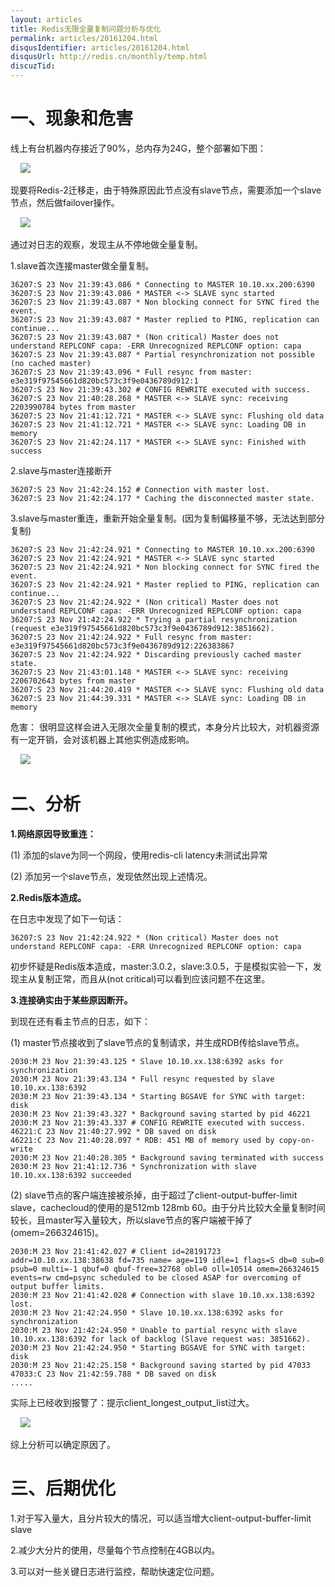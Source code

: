 ```yaml
---
layout: articles
title: Redis无限全量复制问题分析与优化
permalink: articles/20161204.html
disqusIdentifier: articles/20161204.html
disqusUrl: http://redis.cn/monthly/temp.html
discuzTid: 
---
```



# 一、现象和危害

线上有台机器内存接近了90%，总内存为24G，整个部署如下图：

    ![](http://i3.itc.cn/20161124/3084_942324f9_f1fe_07d1_9604_bb279ba0c095_1.jpg)

现要将Redis-2迁移走，由于特殊原因此节点没有slave节点，需要添加一个slave节点，然后做failover操作。

    ![](http://i3.itc.cn/20161124/3084_60720f13_6f4e_61a5_44bb_02101ea3019a_1.jpg)

通过对日志的观察，发现主从不停地做全量复制。

1.slave首次连接master做全量复制。

```
36207:S 23 Nov 21:39:43.086 * Connecting to MASTER 10.10.xx.200:6390
36207:S 23 Nov 21:39:43.086 * MASTER <-> SLAVE sync started
36207:S 23 Nov 21:39:43.087 * Non blocking connect for SYNC fired the event.
36207:S 23 Nov 21:39:43.087 * Master replied to PING, replication can continue...
36207:S 23 Nov 21:39:43.087 * (Non critical) Master does not understand REPLCONF capa: -ERR Unrecognized REPLCONF option: capa
36207:S 23 Nov 21:39:43.087 * Partial resynchronization not possible (no cached master)
36207:S 23 Nov 21:39:43.096 * Full resync from master: e3e319f97545661d820bc573c3f9e0436789d912:1
36207:S 23 Nov 21:39:43.302 # CONFIG REWRITE executed with success.
36207:S 23 Nov 21:40:28.268 * MASTER <-> SLAVE sync: receiving 2203990784 bytes from master
36207:S 23 Nov 21:41:12.721 * MASTER <-> SLAVE sync: Flushing old data
36207:S 23 Nov 21:41:12.721 * MASTER <-> SLAVE sync: Loading DB in memory
36207:S 23 Nov 21:42:24.117 * MASTER <-> SLAVE sync: Finished with success
```

2.slave与master连接断开

```
36207:S 23 Nov 21:42:24.152 # Connection with master lost.
36207:S 23 Nov 21:42:24.177 * Caching the disconnected master state.
```

3.slave与master重连，重新开始全量复制。(因为复制偏移量不够，无法达到部分复制)

```
36207:S 23 Nov 21:42:24.921 * Connecting to MASTER 10.10.xx.200:6390
36207:S 23 Nov 21:42:24.921 * MASTER <-> SLAVE sync started
36207:S 23 Nov 21:42:24.921 * Non blocking connect for SYNC fired the event.
36207:S 23 Nov 21:42:24.921 * Master replied to PING, replication can continue...
36207:S 23 Nov 21:42:24.922 * (Non critical) Master does not understand REPLCONF capa: -ERR Unrecognized REPLCONF option: capa
36207:S 23 Nov 21:42:24.922 * Trying a partial resynchronization (request e3e319f97545661d820bc573c3f9e0436789d912:3851662).
36207:S 23 Nov 21:42:24.922 * Full resync from master: e3e319f97545661d820bc573c3f9e0436789d912:226383867
36207:S 23 Nov 21:42:24.922 * Discarding previously cached master state.
36207:S 23 Nov 21:43:01.148 * MASTER <-> SLAVE sync: receiving 2206702643 bytes from master
36207:S 23 Nov 21:44:20.419 * MASTER <-> SLAVE sync: Flushing old data
36207:S 23 Nov 21:44:39.331 * MASTER <-> SLAVE sync: Loading DB in memory
```

危害： 很明显这样会进入无限次全量复制的模式，本身分片比较大，对机器资源有一定开销，会对该机器上其他实例造成影响。

    ![](http://i0.itc.cn/20161124/3084_6a4131ac_5d59_5895_1b8e_ce2a546dbeaa_1.jpg)

# 二、分析

**1.网络原因导致重连：**

(1) 添加的slave为同一个网段，使用redis-cli latency未测试出异常

(2) 添加另一个slave节点，发现依然出现上述情况。

**2.Redis版本造成。**

在日志中发现了如下一句话：

```
36207:S 23 Nov 21:42:24.922 * (Non critical) Master does not understand REPLCONF capa: -ERR Unrecognized REPLCONF option: capa
```

初步怀疑是Redis版本造成，master:3.0.2，slave:3.0.5，于是模拟实验一下，发现主从复制正常，而且从(not critical)可以看到应该问题不在这里。

**3.连接确实由于某些原因断开。**

到现在还有看主节点的日志，如下：

(1) master节点接收到了slave节点的复制请求，并生成RDB传给slave节点。

```
2030:M 23 Nov 21:39:43.125 * Slave 10.10.xx.138:6392 asks for synchronization
2030:M 23 Nov 21:39:43.134 * Full resync requested by slave 10.10.xx.138:6392
2030:M 23 Nov 21:39:43.134 * Starting BGSAVE for SYNC with target: disk
2030:M 23 Nov 21:39:43.327 * Background saving started by pid 46221
2030:M 23 Nov 21:39:43.337 # CONFIG REWRITE executed with success.
46221:C 23 Nov 21:40:27.992 * DB saved on disk
46221:C 23 Nov 21:40:28.097 * RDB: 451 MB of memory used by copy-on-write
2030:M 23 Nov 21:40:28.305 * Background saving terminated with success
2030:M 23 Nov 21:41:12.736 * Synchronization with slave 10.10.xx.138:6392 succeeded
```

(2) slave节点的客户端连接被杀掉，由于超过了client-output-buffer-limit slave，cachecloud的使用的是512mb 128mb 60。由于分片比较大全量复制时间较长，且master写入量较大，所以slave节点的客户端被干掉了(omem=266324615)。

```
2030:M 23 Nov 21:41:42.027 # Client id=28191723 addr=10.10.xx.138:38638 fd=735 name= age=119 idle=1 flags=S db=0 sub=0 psub=0 multi=-1 qbuf=0 qbuf-free=32768 obl=0 oll=10514 omem=266324615 events=rw cmd=psync scheduled to be closed ASAP for overcoming of output buffer limits.
2030:M 23 Nov 21:41:42.028 # Connection with slave 10.10.xx.138:6392 lost.
2030:M 23 Nov 21:42:24.950 * Slave 10.10.xx.138:6392 asks for synchronization
2030:M 23 Nov 21:42:24.950 * Unable to partial resync with slave 10.10.xx.138:6392 for lack of backlog (Slave request was: 3851662).
2030:M 23 Nov 21:42:24.950 * Starting BGSAVE for SYNC with target: disk
2030:M 23 Nov 21:42:25.158 * Background saving started by pid 47033
47033:C 23 Nov 21:42:59.788 * DB saved on disk
.....
```

实际上已经收到报警了：提示client_longest_output_list过大。

    ![](http://i1.itc.cn/20161124/3084_88a14c78_bf0c_a04a_4d95_4dca7f59d0fb_1.png)

综上分析可以确定原因了。

# 三、后期优化

1.对于写入量大，且分片较大的情况，可以适当增大client-output-buffer-limit slave

2.减少大分片的使用，尽量每个节点控制在4GB以内。

3.可以对一些关键日志进行监控，帮助快速定位问题。

